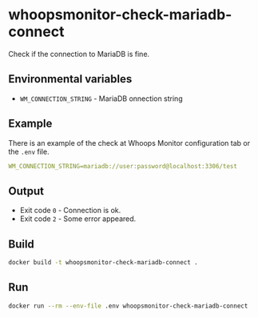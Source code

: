 # whoopsmonitor-check-mariadb-connect

Check if the connection to MariaDB is fine.

## Environmental variables

-   `WM_CONNECTION_STRING` - MariaDB onnection string

## Example

There is an example of the check at Whoops Monitor configuration tab or the `.env` file.

```yaml
WM_CONNECTION_STRING=mariadb://user:password@localhost:3306/test
```

## Output

-   Exit code `0` - Connection is ok.
-   Exit code `2` - Some error appeared.

## Build

```sh
docker build -t whoopsmonitor-check-mariadb-connect .
```

## Run

```bash
docker run --rm --env-file .env whoopsmonitor-check-mariadb-connect
```
